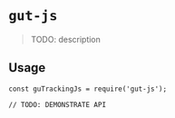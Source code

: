 # `gut-js`

> TODO: description

## Usage

```
const guTrackingJs = require('gut-js');

// TODO: DEMONSTRATE API
```
